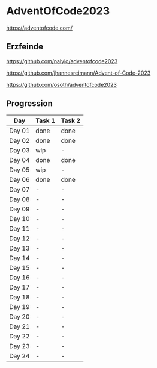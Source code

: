 # AdventOfCode2023

<https://adventofcode.com/>

## Erzfeinde

<https://github.com/naiylo/adventofcode2023>

<https://github.com/jhannesreimann/Advent-of-Code-2023>

<https://github.com/osoth/adventofcode2023>

## Progression

Day | **Task 1** | **Task 2**
---|---|---
Day 01 | done | done
Day 02 | done | done
Day 03 | wip | -
Day 04 | done | done
Day 05 | wip | -
Day 06 | done | done
Day 07 | - | -
Day 08 | - | -
Day 09 | - | -
Day 10 | - | -
Day 11 | - | -
Day 12 | - | -
Day 13 | - | -
Day 14 | - | -
Day 15 | - | -
Day 16 | - | -
Day 17 | - | -
Day 18 | - | -
Day 19 | - | -
Day 20 | - | -
Day 21 | - | -
Day 22 | - | -
Day 23 | - | -
Day 24 | - | -
